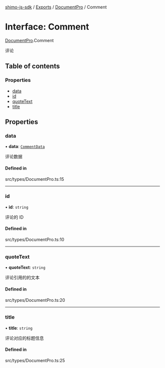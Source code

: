 [shimo-js-sdk](../README.md) / [Exports](../modules.md) / [DocumentPro](../modules/documentpro.md) / Comment

# Interface: Comment

[DocumentPro](../modules/documentpro.md).Comment

评论

## Table of contents

### Properties

- [data](documentpro.comment.md#data)
- [id](documentpro.comment.md#id)
- [quoteText](documentpro.comment.md#quotetext)
- [title](documentpro.comment.md#title)

## Properties

### data

• **data**: [`CommentData`](documentpro.commentdata.md)

评论数据

#### Defined in

src/types/DocumentPro.ts:15

___

### id

• **id**: `string`

评论的 ID

#### Defined in

src/types/DocumentPro.ts:10

___

### quoteText

• **quoteText**: `string`

评论引用的的文本

#### Defined in

src/types/DocumentPro.ts:20

___

### title

• **title**: `string`

评论对应的标题信息

#### Defined in

src/types/DocumentPro.ts:25

